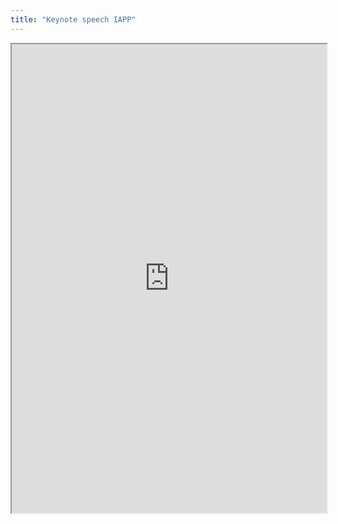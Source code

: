 ```yaml
---
title: "Keynote speech IAPP"
---
```




<iframe height="750" width="100%" src="https://ewelton.github.io/ktest/wiki.html#Keynote%20speech%20IAPP"></iframe>
